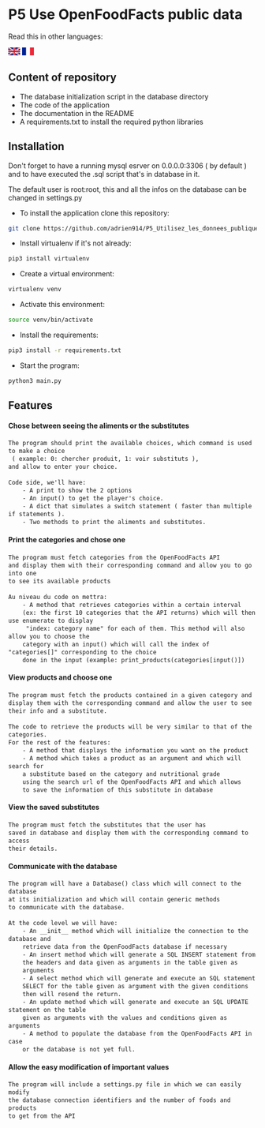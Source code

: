 # P5 Use OpenFoodFacts public data

Read this in other languages:

<a href="https://github.com/adrien914/P5_Utilisez_les_donnees_publiques_de_OpenFoodFacts/blob/master/README.md"><img src="https://github.com/adrien914/P5_Utilisez_les_donnees_publiques_de_OpenFoodFacts/blob/master/img/english.png"></a>
<a href="https://github.com/adrien914/P5_Utilisez_les_donnees_publiques_de_OpenFoodFacts/blob/master/README.fr.md"><img src="https://github.com/adrien914/P5_Utilisez_les_donnees_publiques_de_OpenFoodFacts/blob/master/img/french.png"></a>

## Content of repository
- The database initialization script in the database directory
- The code of the application
- The documentation in the README
- A requirements.txt to install the required python libraries

## Installation
Don't forget to have a running mysql esrver on 0.0.0.0:3306 ( by default ) and to have executed
the .sql script that's in database in it.

The default user is root:root, this and all the infos on the database can be changed in settings.py

- To install the application clone this repository:
```bash
git clone https://github.com/adrien914/P5_Utilisez_les_donnees_publiques_de_OpenFoodFacts.git
```
    
- Install virtualenv if it's not already:
```bash
pip3 install virtualenv
```

- Create a virtual environment:
```bash
virtualenv venv
```

- Activate this environment:
```bash
source venv/bin/activate
```

- Install the requirements:
```bash
pip3 install -r requirements.txt
```

- Start the program:
```bash
python3 main.py
```

## Features

#### Chose between seeing the aliments or the substitutes
    The program should print the available choices, which command is used to make a choice
     ( example: 0: chercher produit, 1: voir substituts ),
    and allow to enter your choice.
    
    Code side, we'll have: 
        - A print to show the 2 options 
        - An input() to get the player's choice.
        - A dict that simulates a switch statement ( faster than multiple if statements ).
        - Two methods to print the aliments and substitutes.
    
#### Print the categories and chose one
    The program must fetch categories from the OpenFoodFacts API
    and display them with their corresponding command and allow you to go into one
    to see its available products
    
    Au niveau du code on mettra:
        - A method that retrieves categories within a certain interval
        (ex: the first 10 categories that the API returns) which will then use enumerate to display
         "index: category name" for each of them. This method will also allow you to choose the
        category with an input() which will call the index of "categories[]" corresponding to the choice
        done in the input (example: print_products(categories[input()])
  
#### View products and choose one
    The program must fetch the products contained in a given category and
    display them with the corresponding command and allow the user to see their info and a substitute.
    
    The code to retrieve the products will be very similar to that of the categories.
    For the rest of the features:
        - A method that displays the information you want on the product
        - A method which takes a product as an argument and which will search for
        a substitute based on the category and nutritional grade
        using the search url of the OpenFoodFacts API and which allows
        to save the information of this substitute in database

#### View the saved substitutes
    The program must fetch the substitutes that the user has
    saved in database and display them with the corresponding command to access
    their details.
    
#### Communicate with the database
    The program will have a Database() class which will connect to the database
    at its initialization and which will contain generic methods
    to communicate with the database.
    
    At the code level we will have:
        - An __init__ method which will initialize the connection to the database and
        retrieve data from the OpenFoodFacts database if necessary
        - An insert method which will generate a SQL INSERT statement from
        the headers and data given as arguments in the table given as
        arguments
        - A select method which will generate and execute an SQL statement
        SELECT for the table given as argument with the given conditions
        then will resend the return.
        - An update method which will generate and execute an SQL UPDATE statement on the table
        given as arguments with the values ​​and conditions given as arguments
        - A method to populate the database from the OpenFoodFacts API in case
        or the database is not yet full.

#### Allow the easy modification of important values
    The program will include a settings.py file in which we can easily modify
    the database connection identifiers and the number of foods and products
    to get from the API
